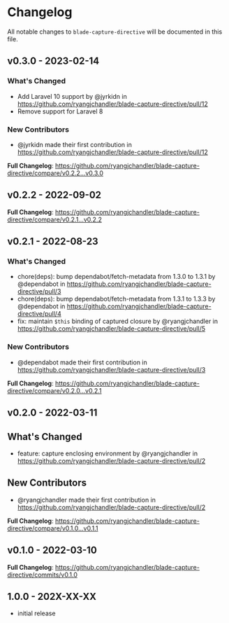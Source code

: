 # Changelog

All notable changes to `blade-capture-directive` will be documented in this file.

## v0.3.0 - 2023-02-14

### What's Changed

- Add Laravel 10 support by @jyrkidn in https://github.com/ryangjchandler/blade-capture-directive/pull/12
- Remove support for Laravel 8

### New Contributors

- @jyrkidn made their first contribution in https://github.com/ryangjchandler/blade-capture-directive/pull/12

**Full Changelog**: https://github.com/ryangjchandler/blade-capture-directive/compare/v0.2.2...v0.3.0

## v0.2.2 - 2022-09-02

**Full Changelog**: https://github.com/ryangjchandler/blade-capture-directive/compare/v0.2.1...v0.2.2

## v0.2.1 - 2022-08-23

### What's Changed

- chore(deps): bump dependabot/fetch-metadata from 1.3.0 to 1.3.1 by @dependabot in https://github.com/ryangjchandler/blade-capture-directive/pull/3
- chore(deps): bump dependabot/fetch-metadata from 1.3.1 to 1.3.3 by @dependabot in https://github.com/ryangjchandler/blade-capture-directive/pull/4
- fix: maintain `$this` binding of captured closure by @ryangjchandler in https://github.com/ryangjchandler/blade-capture-directive/pull/5

### New Contributors

- @dependabot made their first contribution in https://github.com/ryangjchandler/blade-capture-directive/pull/3

**Full Changelog**: https://github.com/ryangjchandler/blade-capture-directive/compare/v0.2.0...v0.2.1

## v0.2.0 - 2022-03-11

## What's Changed

- feature: capture enclosing environment by @ryangjchandler in https://github.com/ryangjchandler/blade-capture-directive/pull/2

## New Contributors

- @ryangjchandler made their first contribution in https://github.com/ryangjchandler/blade-capture-directive/pull/2

**Full Changelog**: https://github.com/ryangjchandler/blade-capture-directive/compare/v0.1.0...v0.1.1

## v0.1.0 - 2022-03-10

**Full Changelog**: https://github.com/ryangjchandler/blade-capture-directive/commits/v0.1.0

## 1.0.0 - 202X-XX-XX

- initial release
